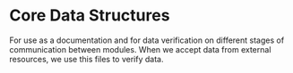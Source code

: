 # Core Data Structures

For use as a documentation and for data verification on different stages of communication between modules. When we accept data from external resources, we use this files to verify data.
